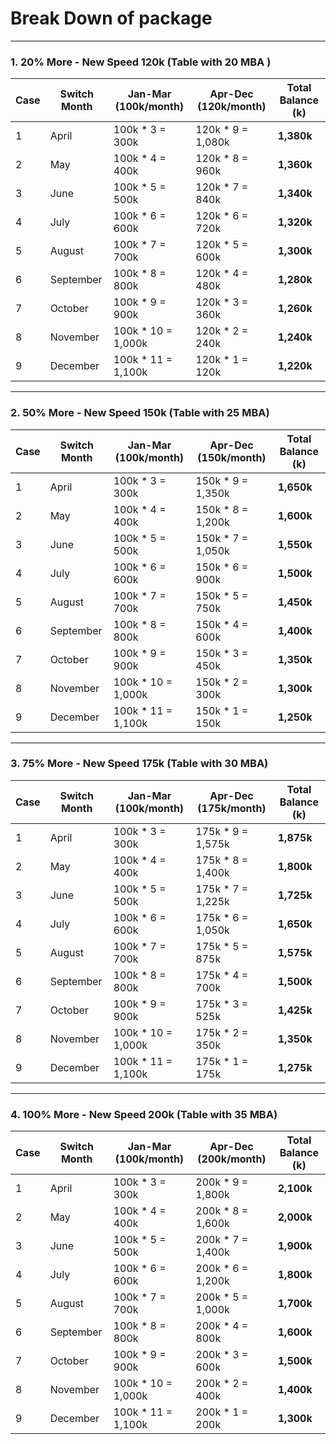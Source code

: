 # Break Down of package

---

### **1. 20% More - New Speed 120k (Table with 20 MBA )**


| **Case** | **Switch Month** | **Jan-Mar (100k/month)** | **Apr-Dec (120k/month)** | **Total Balance (k)** |
|----------|------------------|--------------------------|--------------------------|----------------------|
| 1        | April            | 100k * 3 = 300k          | 120k * 9 = 1,080k        | **1,380k**            |
| 2        | May              | 100k * 4 = 400k          | 120k * 8 = 960k          | **1,360k**            |
| 3        | June             | 100k * 5 = 500k          | 120k * 7 = 840k          | **1,340k**            |
| 4        | July             | 100k * 6 = 600k          | 120k * 6 = 720k          | **1,320k**            |
| 5        | August           | 100k * 7 = 700k          | 120k * 5 = 600k          | **1,300k**            |
| 6        | September        | 100k * 8 = 800k          | 120k * 4 = 480k          | **1,280k**            |
| 7        | October          | 100k * 9 = 900k          | 120k * 3 = 360k          | **1,260k**            |
| 8        | November         | 100k * 10 = 1,000k       | 120k * 2 = 240k          | **1,240k**            |
| 9        | December         | 100k * 11 = 1,100k       | 120k * 1 = 120k          | **1,220k**            |


---

### **2. 50% More - New Speed  150k (Table with 25 MBA)**


| **Case** | **Switch Month** | **Jan-Mar (100k/month)** | **Apr-Dec (150k/month)** | **Total Balance (k)** |
|----------|------------------|--------------------------|--------------------------|----------------------|
| 1        | April            | 100k * 3 = 300k          | 150k * 9 = 1,350k        | **1,650k**            |
| 2        | May              | 100k * 4 = 400k          | 150k * 8 = 1,200k        | **1,600k**            |
| 3        | June             | 100k * 5 = 500k          | 150k * 7 = 1,050k        | **1,550k**            |
| 4        | July             | 100k * 6 = 600k          | 150k * 6 = 900k          | **1,500k**            |
| 5        | August           | 100k * 7 = 700k          | 150k * 5 = 750k          | **1,450k**            |
| 6        | September        | 100k * 8 = 800k          | 150k * 4 = 600k          | **1,400k**            |
| 7        | October          | 100k * 9 = 900k          | 150k * 3 = 450k          | **1,350k**            |
| 8        | November         | 100k * 10 = 1,000k       | 150k * 2 = 300k          | **1,300k**            |
| 9        | December         | 100k * 11 = 1,100k       | 150k * 1 = 150k          | **1,250k**            |


---

### **3. 75% More - New Speed 175k (Table with 30 MBA)**


| **Case** | **Switch Month** | **Jan-Mar (100k/month)** | **Apr-Dec (175k/month)** | **Total Balance (k)** |
|----------|------------------|--------------------------|--------------------------|-----------------------|
| 1        | April            | 100k * 3 = 300k          | 175k * 9 = 1,575k        | **1,875k**            |
| 2        | May              | 100k * 4 = 400k          | 175k * 8 = 1,400k        | **1,800k**            |
| 3        | June             | 100k * 5 = 500k          | 175k * 7 = 1,225k        | **1,725k**            |
| 4        | July             | 100k * 6 = 600k          | 175k * 6 = 1,050k        | **1,650k**            |
| 5        | August           | 100k * 7 = 700k          | 175k * 5 = 875k          | **1,575k**            |
| 6        | September        | 100k * 8 = 800k          | 175k * 4 = 700k          | **1,500k**            |
| 7        | October          | 100k * 9 = 900k          | 175k * 3 = 525k          | **1,425k**            |
| 8        | November         | 100k * 10 = 1,000k       | 175k * 2 = 350k          | **1,350k**            |
| 9        | December         | 100k * 11 = 1,100k       | 175k * 1 = 175k          | **1,275k**            |


---

### **4. 100% More - New Speed 200k (Table with 35 MBA)**


| **Case** | **Switch Month** | **Jan-Mar (100k/month)** | **Apr-Dec (200k/month)** | **Total Balance (k)** |
|----------|------------------|--------------------------|--------------------------|----------------------|
| 1        | April            | 100k * 3 = 300k          | 200k * 9 = 1,800k        | **2,100k**            |
| 2        | May              | 100k * 4 = 400k          | 200k * 8 = 1,600k        | **2,000k**            |
| 3        | June             | 100k * 5 = 500k          | 200k * 7 = 1,400k        | **1,900k**            |
| 4        | July             | 100k * 6 = 600k          | 200k * 6 = 1,200k        | **1,800k**            |
| 5        | August           | 100k * 7 = 700k          | 200k * 5 = 1,000k        | **1,700k**            |
| 6        | September        | 100k * 8 = 800k          | 200k * 4 = 800k          | **1,600k**            |
| 7        | October          | 100k * 9 = 900k          | 200k * 3 = 600k          | **1,500k**            |
| 8        | November         | 100k * 10 = 1,000k       | 200k * 2 = 400k          | **1,400k**            |
| 9        | December         | 100k * 11 = 1,100k       | 200k * 1 = 200k          | **1,300k**            |
```

